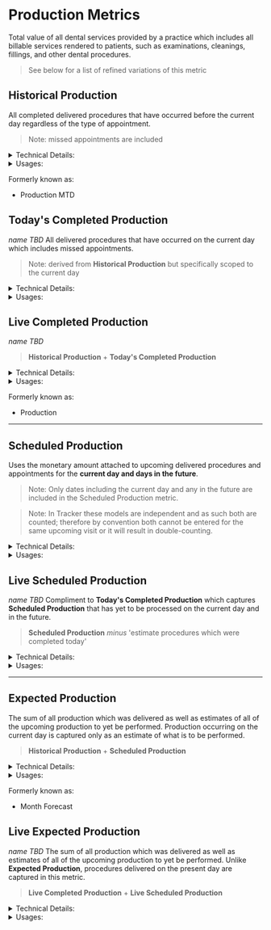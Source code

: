 # Production Metrics

Total value of all dental services provided by a practice which includes all billable services rendered to patients, such as examinations, cleanings, fillings, and other dental procedures.

> See below for a list of refined variations of this metric

## Historical Production
All completed delivered procedures that have occurred before the current day regardless of the type of appointment.

> Note: missed appointments are included

<details>
<summary>Technical Details:</summary>

* DeliveredProcedure
  * entryDate must be prior to the current day
  * deletedAt must be null
  * isCompleted must be true
    * `EXCEPTION: Tracker prior to 3.21.0 does not reliably set isCompleted and therefore must be ignored from consideration`
  * in rare cases when duplicate entries exist for one pmsId, then the maximum totalAmount present across those records is used in the evaluation
  * `Note: isDeletedFromPms is not evaluated at this point`
</details>

<details>
  <summary>Usages:</summary>

### Dashboard
* 30 Days Average
### Reporting
* Production (Huron only so far)
  * Total Production
  * Practice Production by Type
    * Total Production (segregated by type)
  * Practitioner Production 
    * Total Production (segregated by practitioner)
* Practice Performance 
  * Billed Production
* Provider Performance
  * Billed Production

</details>

Formerly known as:
* Production MTD

## Today's Completed Production
_name TBD_
All delivered procedures that have occurred on the current day which includes missed appointments.

> Note: derived from **Historical Production** but specifically scoped to the current day

<details>
<summary>Technical Details:</summary>

* DeliveredProcedure
  * see definition in **Historical Production** except:
    * entryDate must be the current day
</details>

<details>
  <summary>Usages:</summary>

#### Dashboard
* Today's Billed Production
#### Reporting

</details>

## Live Completed Production
_name TBD_
> **Historical Production** + **Today's Completed Production**

<details>
<summary>Technical Details:</summary>

* see [Historical Production](#historical-production)
* see [Today's Completed Production](#todays-completed-production)
</details>

<details>
  <summary>Usages:</summary>

#### Dashboard
* Month Gross
* Production Bar
* YTD Production
#### Reporting
* Practice Performance
  * Month Forecast
  * Next Month Forecast
* Provider Performance
  * Month Forecast
  * Next Month Forecast

</details>

Formerly known as:
* Production

***

## Scheduled Production
Uses the monetary amount attached to upcoming delivered procedures and appointments for the **current day and days in the future**.

> Note: Only dates including the current day and any in the future are included in the Scheduled Production metric.

> Note: In Tracker these models are independent and as such both are counted; therefore by convention both cannot be entered for the same upcoming visit or it will result in double-counting.

<details>
<summary>Technical Details:</summary>

* DeliveredProcedure
  * uses totalAmount
  * entryDate must be current day or in the future
  * isCompleted is ignored
  * deletedAt must be null
  * in rare cases when duplicate entries exist for one pmsId, then the maximum totalAmount present across those records is used in the evaluation
  * `Note: isDeletedFromPms is not evaluated at this point`
* Appointments
  * uses estimatedRevenue
  * startDate must be current day or in the future
  * deletedAt must be null
  * isMissed must be false
  * isCancelled is false
  * isDeleted must be false
  * isPending must be false
</details>

<details>
  <summary>Usages:</summary>

#### Dashboard
* Today's Scheduled (to be verified)
#### Reporting
* Practice Performance
  * Scheduled Production
* Provider Performance
  * Scheduled Production
</details>

## Live Scheduled Production
_name TBD_
Compliment to **Today's Completed Production** which captures **Scheduled Production** that has yet to be processed on the current day and in the future.
> **Scheduled Production** _minus_ 'estimate procedures which were completed today' 

<details>
<summary>Technical Details:</summary>

* see [Scheduled Production](#scheduled-production)
* excludes procedures that would now be captured in **Today's Completed Production**
</details>

<details>
  <summary>Usages:</summary>

#### Dashboard
#### Reporting
</details>

***

## Expected Production
The sum of all production which was delivered as well as estimates of all of the upcoming production to yet be performed. Production occurring on the current day is captured only as an estimate of what is to be performed.

> **Historical Production** + **Scheduled Production**

<details>
<summary>Technical Details:</summary>

* see [Historical Production](#historical-production)
* see [Scheduled Production](#scheduled-production)
</details>

<details>
  <summary>Usages:</summary>

#### Dashboard
* Next 3 Days Schedule (to be verified)
#### Reporting
* Practice Performance
  * Month Forecast
  * Next Month Forecast
* Provider Performance
  * Month Forecast
  * Next Month Forecast

</details>

Formerly known as:
* Month Forecast

## Live Expected Production
_name TBD_
The sum of all production which was delivered as well as estimates of all of the upcoming production to yet be performed. Unlike **Expected Production**, procedures delivered on the present day are captured in this metric.

> **Live Completed Production** + **Live Scheduled Production**

<details>
<summary>Technical Details:</summary>

**Historical Production** + **Scheduled Production**

* see [Live Completed Production](#live-completed-production)
* see [Live Scheduled Production](#live-scheduled-production)
</details>

<details>
  <summary>Usages:</summary>

#### Dashboard
#### Reporting
</details>


